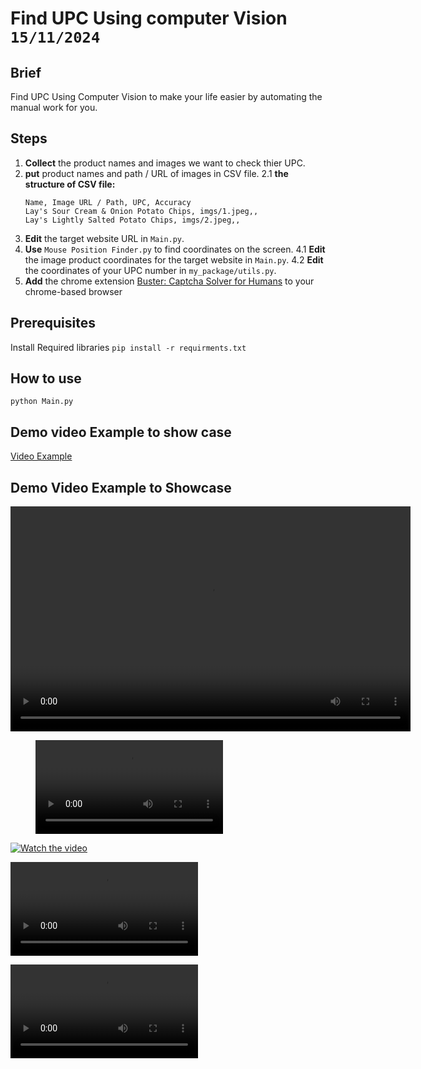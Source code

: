 # Find UPC Using computer Vision `15/11/2024`
## Brief
Find UPC Using Computer Vision to make your life easier by automating the manual work for you.

## Steps
1. **Collect** the product names and images we want to check thier UPC.
2. **put** product names and path / URL of images in CSV file.
2.1 **the structure of CSV file:**
    ```
    Name, Image URL / Path, UPC, Accuracy
    Lay's Sour Cream & Onion Potato Chips, imgs/1.jpeg,,
    Lay's Lightly Salted Potato Chips, imgs/2.jpeg,,
    ```
3. **Edit** the target website URL in `Main.py`.
4. **Use** `Mouse Position Finder.py` to find coordinates on the screen.
    4.1 **Edit** the image product coordinates for the target website in `Main.py`.
    4.2 **Edit** the coordinates of your UPC number in `my_package/utils.py`.
5. **Add** the chrome extension [Buster: Captcha Solver for Humans](https://chromewebstore.google.com/detail/buster-captcha-solver-for/mpbjkejclgfgadiemmefgebjfooflfhl) to your chrome-based browser

## Prerequisites
Install Required libraries
`pip install -r requirments.txt`

## How to use
`python Main.py`

## Demo video Example to show case
[Video Example](https://raw.githubusercontent.com/7Gamil/MyProjects/refs/heads/main/Mid%20-%201.%20Find%20UPC%20Using%20Computer%20Vision/Resources/Demo1.mp4)

## Demo Video Example to Showcase
<video width="640" height="360" controls>
  <source src="Resources/Demo1.mp4" type="video/mp4">
</video>

<figure class="video_container">
 <video controls="true" allowfullscreen="true">
 <source src="./Resources/Demo1.mp4" type="video/mp4">
 </video>
</figure>

[![Watch the video](https://opencode.md/wp-content/uploads/2023/08/Top-8-facts-about-Linux-2.jpg)](https://raw.githubusercontent.com/7Gamil/MyProjects/refs/heads/main/Mid%20-%201.%20Find%20UPC%20Using%20Computer%20Vision/Resources/Demo1.mp4?token=GHSAT0AAAAAACVXPPY5UYEBCCYTE2KST5T6Z2ZTHOA)

<video src="Resources/Demo1.mp4" controls title="Title"></video>  

<video src="resource/demo1.mp4" controls title="Demo Video"></video>  
